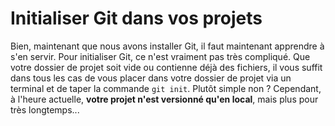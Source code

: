 # Initialiser Git dans vos projets

Bien, maintenant que nous avons installer Git, il faut maintenant apprendre à s'en servir. Pour initialiser Git, ce n'est vraiment pas très compliqué. Que votre dossier de projet soit vide ou contienne déjà des fichiers, il vous suffit dans tous les cas de vous placer dans votre dossier de projet via un terminal et de taper la commande `git init`. Plutôt simple non ? Cependant, à l'heure actuelle, **votre projet n'est versionné qu'en local**, mais plus pour très longtemps...
